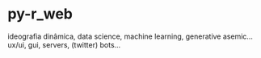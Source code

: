 # py-r_web
ideografia dinâmica, data science, machine learning, generative asemic... ux/ui, gui, servers, (twitter) bots...
